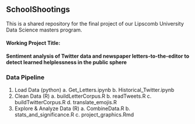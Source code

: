 ## SchoolShootings
This is a shared repository for the final project of our Lipscomb University Data Science masters program.

#### Working Project Title: 
<b>Sentiment analysis of Twitter data and newspaper letters-to-the-editor to detect learned helplessness in the public sphere</b>

### Data Pipeline
1. Load Data (python)
    a. Get_Letters.ipynb
    b. Historical_Twitter.ipynb
2. Clean Data (R)
    a. buildLetterCorpus.R
    b. readTweets.R
    c. buildTwitterCorpus.R
    d. translate_emojis.R
3. Explore & Analyze Data (R)
    a. CombineData.R
    b. stats_and_significance.R
    c. project_graphics.Rmd
